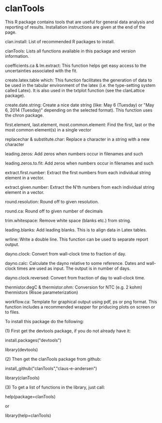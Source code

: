 clanTools
=========

This R package contains tools that are useful for general data analysis and reporting of results.
Installation instructions are given at the end of the page.

clan.install:
List of recommended R packages to install.

clanTools:
Lists all functions available in this package and version information.

coefficients.ca & lm.extract:
This function helps get easy access to the uncertainties associated with the fit.

create.latex.table which:
This function facilitates the generation of data to be used in the tabular environment of the 
latex (i.e. the type-setting system called Latex). It is also used in the txtplot function (see the
clanLattice package).

create.date.string:
Create a nice date string (like: May 6 (Tuesday) or "May 6, 2014 (Tuesday)" depending on the selected format).
This function uses the chron package.

first.element, last.element, most.common.element: 
Find the first, last or the most common element(s) in a single vector

replacechar & substitute.char: 
Replace a character in a string with a new character

leading.zeros: 
Add zeros when numbers occur in filenames and such

leading.zeros.to.fit:
Add zeros when numbers occur in filenames and such

extract.first.number: 
Extract the first numbers from each individual string element in a vector.  

extract.given.number:
Extract the N'th numbers from each individual string element in a vector.  

round.resolution:
Round off to given resolution. 

round.ca:
Round off to given number of decimals 

trim.whitespace:
Remove white space (blanks etc.) from string.

leading.blanks:
Add leading blanks. This is to align data in Latex tables.

wrline:
Write a double line. This function can be used to separate report output.

dayno.clock:
Convert from wall-clock time to fraction of day.

dayno.calc:
Calculate the dayno relative to some reference.
Dates and wall-clock times are used as input. The output is in number of days.

dayno.clock.reversed:
Convert from  fraction of day to wall-clock time.

thermistor.degC & thermistor.ohm:
Conversion for NTC (e.g. 2 kohm) thermistors (Risoe parameterization)

workflow.ca:
Template for graphical output using pdf, ps or png format.
This function includes a recommended wrapper for priducing plots
on screen or to files.


  
To install this package do the following:

(1) First get the devtools package, if you do not already have it:

install.packages("devtools")

library(devtools)



(2) Then get the clanTools package from github:

install_github("clanTools","claus-e-andersen")

library(clanTools)


(3) To get a list of functions in the library, just call:

help(package=clanTools)

or

library(help=clanTools)

